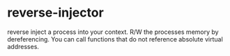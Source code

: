 # reverse-injector

reverse inject a process into your context. R/W the processes memory by dereferencing. You can call functions that do not reference absolute virtual addresses. 